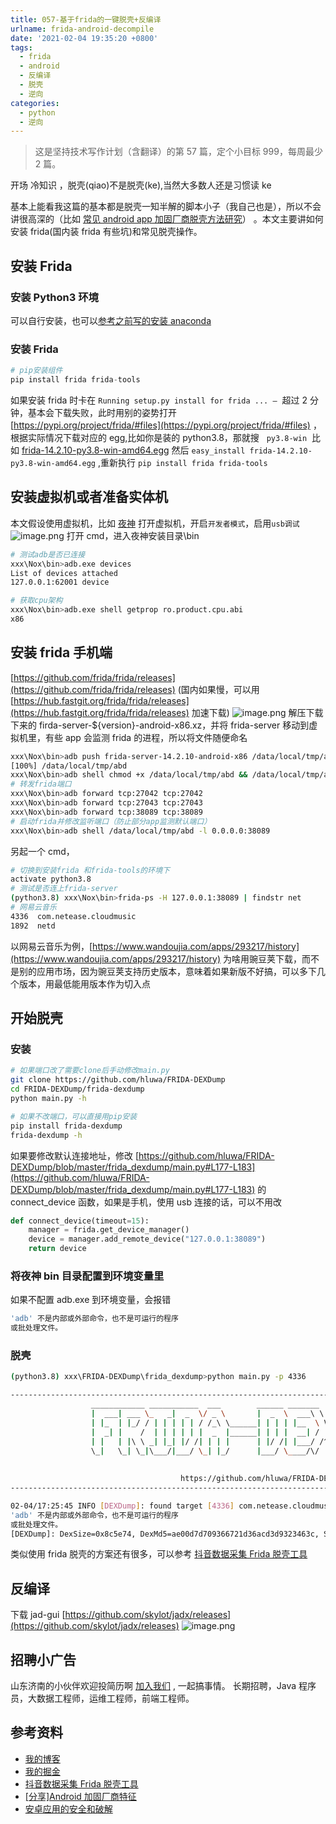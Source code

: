 ```yaml
---
title: 057-基于frida的一键脱壳+反编译
urlname: frida-android-decompile
date: '2021-02-04 19:35:20 +0800'
tags:
  - frida
  - android
  - 反编译
  - 脱壳
  - 逆向
categories:
  - python
  - 逆向
---
```


> 这是坚持技术写作计划（含翻译）的第 57 篇，定个小目标 999，每周最少 2 篇。

开场 冷知识 ，脱壳(qiao)不是脱壳(ke),当然大多数人还是习惯读 ke

基本上能看我这篇的基本都是脱壳一知半解的脚本小子（我自己也是），所以不会讲很高深的（比如 [常见 android app 加固厂商脱壳方法研究](https://cloud.tencent.com/developer/article/1740663)） 。本文主要讲如何安装 frida(国内装 frida 有些坑)和常见脱壳操作。

<!-- more -->

## 安装 Frida

### 安装 Python3 环境

可以自行安装，也可以[参考之前写的安装 anaconda](https://anjia0532.github.io/2017/07/02/anaconda-install-and-configurating-jupyter/)

### 安装 Frida

```python
# pip安装组件
pip install frida frida-tools
```

如果安装 frida 时卡在 `Running setup.py install for frida ... –`  超过 2 分钟，基本会下载失败，此时用别的姿势打开 [https://pypi.org/project/frida/#files](https://pypi.org/project/frida/#files) ，根据实际情况下载对应的 egg,比如你是装的 python3.8，那就搜   `py3.8-win`  比如 [frida-14.2.10-py3.8-win-amd64.egg](https://files.pythonhosted.org/packages/0b/29/1428c995c486a50ec2c83e6ad59e7bff546a90d69618ed1ca7e3bf348ca7/frida-14.2.10-py3.8-win-amd64.egg)
然后 `easy_install frida-14.2.10-py3.8-win-amd64.egg` ,重新执行 `pip install frida frida-tools`

## 安装虚拟机或者准备实体机

本文假设使用虚拟机，比如 [夜神](https://www.yeshen.com/)
打开虚拟机，开启`开发者模式`，启用`usb调试`
![image.png](https://cdn.nlark.com/yuque/0/2021/png/226273/1612424480863-e2240f1c-6652-43cc-aa9a-1c832039bcbf.png#align=left&display=inline&height=899&originHeight=899&originWidth=988&size=294765&status=done&style=none&width=988)
打开 cmd，进入夜神安装目录\bin

```bash
# 测试adb是否已连接
xxx\Nox\bin>adb.exe devices
List of devices attached
127.0.0.1:62001 device

# 获取cpu架构
xxx\Nox\bin>adb.exe shell getprop ro.product.cpu.abi
x86

```

## 安装 frida 手机端

[https://github.com/frida/frida/releases](https://github.com/frida/frida/releases) (国内如果慢，可以用[https://hub.fastgit.org/frida/frida/releases](https://hub.fastgit.org/frida/frida/releases) 加速下载)
![image.png](https://cdn.nlark.com/yuque/0/2021/png/226273/1612424901964-1983f34f-70fb-4166-9c2d-913335e62aca.png#align=left&display=inline&height=57&originHeight=57&originWidth=1046&size=8061&status=done&style=none&width=1046)
解压下载下来的 firda-server-${version}-android-x86.xz，并将 frida-server 移动到虚拟机里，有些 app 会监测 frida 的进程，所以将文件随便命名

```bash
xxx\Nox\bin>adb push frida-server-14.2.10-android-x86 /data/local/tmp/abd
[100%] /data/local/tmp/abd
xxx\Nox\bin>adb shell chmod +x /data/local/tmp/abd && /data/local/tmp/abd
# 转发frida端口
xxx\Nox\bin>adb forward tcp:27042 tcp:27042
xxx\Nox\bin>adb forward tcp:27043 tcp:27043
xxx\Nox\bin>adb forward tcp:38089 tcp:38089
# 启动frida并修改监听端口（防止部分app监测默认端口）
xxx\Nox\bin>adb shell /data/local/tmp/abd -l 0.0.0.0:38089
```

另起一个 cmd，

```bash
# 切换到安装frida 和frida-tools的环境下
activate python3.8
# 测试是否连上frida-server
(python3.8) xxx\Nox\bin>frida-ps -H 127.0.0.1:38089 | findstr net
# 网易云音乐
4336  com.netease.cloudmusic
1892  netd
```

以网易云音乐为例，[https://www.wandoujia.com/apps/293217/history](https://www.wandoujia.com/apps/293217/history)
为啥用豌豆荚下载，而不是别的应用市场，因为豌豆荚支持历史版本，意味着如果新版不好搞，可以多下几个版本，用最低能用版本作为切入点

## 开始脱壳

### 安装

```bash
# 如果端口改了需要clone后手动修改main.py
git clone https://github.com/hluwa/FRIDA-DEXDump
cd FRIDA-DEXDump/frida-dexdump
python main.py -h

# 如果不改端口，可以直接用pip安装
pip install frida-dexdump
frida-dexdump -h
```

如果要修改默认连接地址，修改 [https://github.com/hluwa/FRIDA-DEXDump/blob/master/frida_dexdump/main.py#L177-L183](https://github.com/hluwa/FRIDA-DEXDump/blob/master/frida_dexdump/main.py#L177-L183) 的 connect_device 函数，如果是手机，使用 usb 连接的话，可以不用改

```python
def connect_device(timeout=15):
    manager = frida.get_device_manager()
    device = manager.add_remote_device("127.0.0.1:38089")
    return device
```

### 将夜神 bin 目录配置到环境变量里

如果不配置 adb.exe 到环境变量，会报错

```bash
'adb' 不是内部或外部命令，也不是可运行的程序
或批处理文件。
```

### 脱壳

```bash
(python3.8) xxx\FRIDA-DEXDump\frida_dexdump>python main.py -p 4336

------------------------------------------------------------------------------------------------------------------------
                  ____________ ___________  ___        ______ _______   _______
                  |  ___| ___ \_   _|  _  \/ _ \       |  _  \  ___\ \ / /  _  \
                  | |_  | |_/ / | | | | | / /_\ \______| | | | |__  \ V /| | | |_   _ _ __ ___  _ __
                  |  _| |    /  | | | | | |  _  |______| | | |  __| /   \| | | | | | | '_ ` _ \| '_ \
                  | |   | |\ \ _| |_| |/ /| | | |      | |/ /| |___/ /^\ \ |/ /| |_| | | | | | | |_) |
                  \_|   \_| \_|\___/|___/ \_| |_/      |___/ \____/\/   \/___/  \__,_|_| |_| |_| .__/
                                                                                               | |
                                                                                               |_|
                                      https://github.com/hluwa/FRIDA-DEXDump
------------------------------------------------------------------------------------------------------------------------

02-04/17:25:45 INFO [DEXDump]: found target [4336] com.netease.cloudmusic
'adb' 不是内部或外部命令，也不是可运行的程序
或批处理文件。
[DEXDump]: DexSize=0x8c5e74, DexMd5=ae00d7d709366721d36acd3d9323463c, SavePath=xxx\FRIDA-DEXDump\frida_dexdump/com.netease.cloudmusic/0x9e1aa7dc.dex
```

类似使用 frida 脱壳的方案还有很多，可以参考 [抖音数据采集 Frida 脱壳工具](https://segmentfault.com/a/1190000039075932)

## 反编译

下载 jad-gui [https://github.com/skylot/jadx/releases](https://github.com/skylot/jadx/releases)
![image.png](https://cdn.nlark.com/yuque/0/2021/png/226273/1612431111573-32a26128-7ab5-40cd-a089-508ddca70057.png#align=left&display=inline&height=747&originHeight=747&originWidth=819&size=110038&status=done&style=none&width=819)

## 招聘小广告

山东济南的小伙伴欢迎投简历啊 [加入我们](https://www.zhipin.com/job_detail/20db89ac1adece6d3nZ-2tu1E1Q~.html?ka=search_list_jname_2_blank&lid=ak5J7ypLUb7.search.2) , 一起搞事情。
长期招聘，Java 程序员，大数据工程师，运维工程师，前端工程师。

## 参考资料

- [我的博客](http://anjia0532.github.io/2021/02/04/frida-android-decompile)
- [我的掘金](https://juejin.cn/post/6925965844191117320/)
- [抖音数据采集 Frida 脱壳工具](https://segmentfault.com/a/1190000039075932)
- [[分享]Android 加固厂商特征](https://bbs.pediy.com/thread-223248.htm)
- [安卓应用的安全和破解](https://crifan.github.io/android_app_security_crack/website/)
